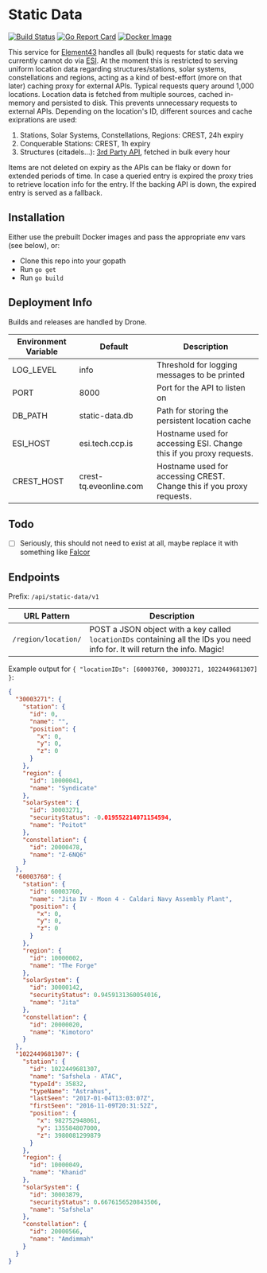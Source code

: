 # Static Data
[![Build Status](https://drone.element-43.com/api/badges/EVE-Tools/static-data/status.svg)](https://drone.element-43.com/EVE-Tools/static-data) [![Go Report Card](https://goreportcard.com/badge/github.com/eve-tools/static-data)](https://goreportcard.com/report/github.com/eve-tools/static-data) [![Docker Image](https://images.microbadger.com/badges/image/evetools/static-data.svg)](https://microbadger.com/images/evetools/static-data)

This service for [Element43](https://element-43.com) handles all (bulk) requests for static data we currently cannot do via [ESI](https://esi.tech.ccp.is/latest/). At the moment this is restricted to serving uniform location data regarding structures/stations, solar systems, constellations and regions, acting as a kind of best-effort (more on that later) caching proxy for external APIs. Typical requests query around 1,000 locations. Location data is fetched from multiple sources, cached in-memory and persisted to disk. This prevents unnecessary requests to external APIs. Depending on the location's ID, different sources and cache exiprations are used:

1. Stations, Solar Systems, Constellations, Regions: CREST, 24h expiry
2. Conquerable Stations: CREST, 1h expiry
3. Structures (citadels...): [3rd Party API](https://stop.hammerti.me.uk/citadelhunt/getstarted), fetched in bulk every hour

Items are not deleted on expiry as the APIs can be flaky or down for extended periods of time. In case a queried entry is expired the proxy tries to retrieve location info for the entry. If the backing API is down, the expired entry is served as a fallback.

## Installation
Either use the prebuilt Docker images and pass the appropriate env vars (see below), or:

* Clone this repo into your gopath
* Run `go get`
* Run `go build`


## Deployment Info
Builds and releases are handled by Drone.

Environment Variable | Default | Description
--- | --- | ---
LOG_LEVEL | info | Threshold for logging messages to be printed
PORT | 8000 | Port for the API to listen on
DB_PATH | static-data.db | Path for storing the persistent location cache
ESI_HOST | esi.tech.ccp.is | Hostname used for accessing ESI. Change this if you proxy requests. 
CREST_HOST | crest-tq.eveonline.com | Hostname used for accessing CREST. Change this if you proxy requests.

## Todo
- [ ] Seriously, this should not need to exist at all, maybe replace it with something like [Falcor](https://github.com/Netflix/falcor)

## Endpoints

Prefix: `/api/static-data/v1`

URL Pattern | Description
--- | ---
`/region/location/` | POST a JSON object with a key called `locationIDs` containing all the IDs you need info for. It will return the info. Magic!

Example output for `{ "locationIDs": [60003760, 30003271, 1022449681307] }`:
```json
{
  "30003271": {
    "station": {
      "id": 0,
      "name": "",
      "position": {
        "x": 0,
        "y": 0,
        "z": 0
      }
    },
    "region": {
      "id": 10000041,
      "name": "Syndicate"
    },
    "solarSystem": {
      "id": 30003271,
      "securityStatus": -0.019552214071154594,
      "name": "Poitot"
    },
    "constellation": {
      "id": 20000478,
      "name": "Z-6NQ6"
    }
  },
  "60003760": {
    "station": {
      "id": 60003760,
      "name": "Jita IV - Moon 4 - Caldari Navy Assembly Plant",
      "position": {
        "x": 0,
        "y": 0,
        "z": 0
      }
    },
    "region": {
      "id": 10000002,
      "name": "The Forge"
    },
    "solarSystem": {
      "id": 30000142,
      "securityStatus": 0.9459131360054016,
      "name": "Jita"
    },
    "constellation": {
      "id": 20000020,
      "name": "Kimotoro"
    }
  },
  "1022449681307": {
    "station": {
      "id": 1022449681307,
      "name": "Safshela - АТАС",
      "typeId": 35832,
      "typeName": "Astrahus",
      "lastSeen": "2017-01-04T13:03:07Z",
      "firstSeen": "2016-11-09T20:31:52Z",
      "position": {
        "x": 982752948061,
        "y": 135584807000,
        "z": 3980081299879
      }
    },
    "region": {
      "id": 10000049,
      "name": "Khanid"
    },
    "solarSystem": {
      "id": 30003879,
      "securityStatus": 0.6676156520843506,
      "name": "Safshela"
    },
    "constellation": {
      "id": 20000566,
      "name": "Amdimmah"
    }
  }
}
```
